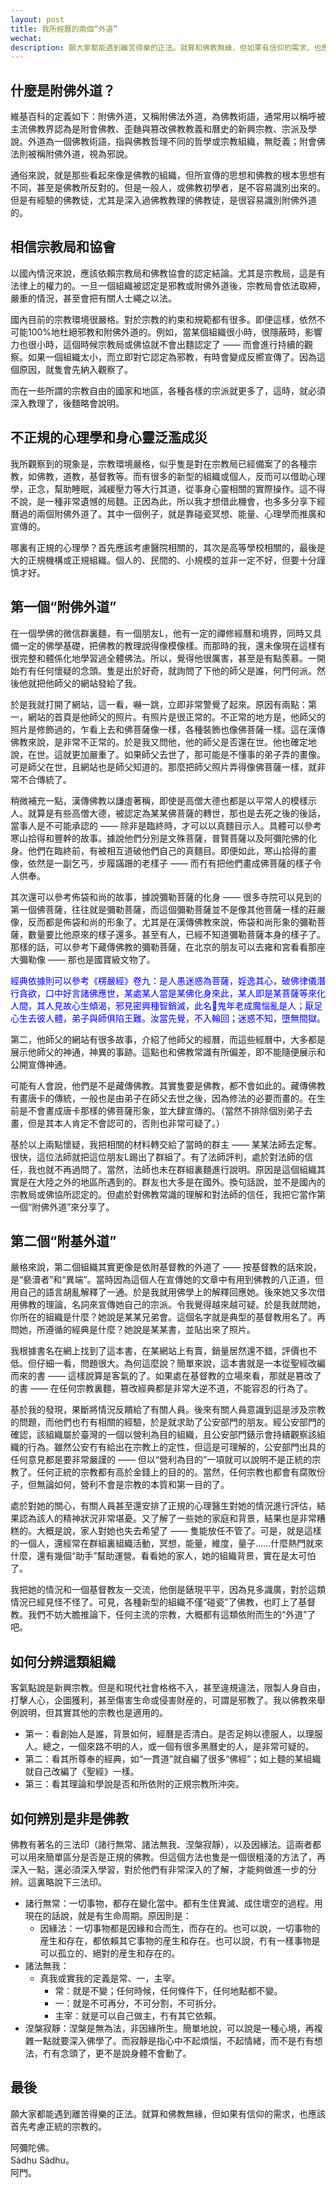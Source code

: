 ```yaml
---
layout: post
title: 我所經曆的兩個“外道”
wechat: 
description: 願大家都能遇到離苦得樂的正法。就算和佛教無緣，但如果有信仰的需求，也應該首先考慮正統的宗教的。阿彌陀佛 and 阿門。
---
```


## 什麼是附佛外道？

維基百科的定義如下：附佛外道，又稱附佛法外道，為佛教術語，通常用以稱呼被主流佛教界認為是附會佛教、歪麯與篡改佛教教義和曆史的新興宗教、宗派及學說。外道為一個佛教術語，指與佛教哲理不同的哲學或宗教組織，無貶義；附會佛法則被稱附佛外道，視為邪說。

通俗來說，就是那些看起來像是佛教的組織，但所宣傳的思想和佛教的根本思想有不同，甚至是佛教所反對的。但是一般人，或佛教初學者，是不容易識別出來的。但是有經驗的佛教徒，尤其是深入過佛教教理的佛教徒，是很容易識別附佛外道的。

## 相信宗教局和協會

以國內情況來說，應該依賴宗教局和佛教協會的認定結論。尤其是宗教局，這是有法律上的權力的。一旦一個組織被認定是邪教或附佛外道後，宗教局會依法取締，嚴重的情況，甚至會把有關人士繩之以法。

國內目前的宗教環境很嚴格。對於宗教的約束和規範都有很多。即便這樣，依然不可能100%地杜絕邪教和附佛外道的。例如，當某個組織很小時，很隱蔽時，影響力也很小時，這個時候宗教局或佛協就不會出麵認定了 —— 而會進行持續的觀察。如果一個組織太小，而立即對它認定為邪教，有時會變成反嚮宣傳了。因為這個原因，就隻會先納入觀察了。

而在一些所謂的宗教自由的國家和地區，各種各樣的宗派就更多了，這時，就必須深入教理了，後麵略會說明。

## 不正規的心理學和身心靈泛濫成災

我所觀察到的現象是，宗教環境嚴格，似乎隻是對在宗教局已經備案了的各種宗教，如佛教，道教，基督教等。而有很多的新型的組織或個人，反而可以借助心理學，正念，幫助睡眠，減緩壓力等大行其道，從事身心靈相關的實際操作。這不得不說，是一種非常遺憾的局麵。正因為此，所以我才想借此機會，也多多分享下經曆過的兩個附佛外道了。其中一個例子，就是靠碰瓷冥想、能量、心理學而推廣和宣傳的。

哪裏有正規的心理學？首先應該考慮醫院相關的，其次是高等學校相關的，最後是大的正規機構或正規組織。個人的、民間的、小規模的並非一定不好，但要十分謹慎才好。

## 第一個“附佛外道”

在一個學佛的微信群裏麵，有一個朋友L，他有一定的禪修經曆和境界，同時又具備一定的佛學基礎，把佛教的教理說得像模像樣。而那時的我，還未像現在這樣有很完整和體係化地學習過全體佛法。所以，覺得他很厲害，甚至是有點羨慕。一開始冇有任何懷疑的念頭。隻是出於好奇，就詢問了下他的師父是誰，何門何派。然後他就把他師父的網站發給了我。

於是我就打開了網站，這一看，嚇一跳，立即非常警覺了起來。原因有兩點：第一，網站的首頁是他師父的照片。有照片是很正常的。不正常的地方是，他師父的照片是修飾過的，乍看上去和佛菩薩像一樣，各種裝飾也像佛菩薩一樣。這在漢傳佛教來說，是非常不正常的。於是我又問他，他的師父是否還在世。他也確定地說，在世。這就更加嚴重了。如果師父去世了，那可能是不懂事的弟子弄的畫像。可是師父在世，且網站也是師父知道的。那麼把師父照片弄得像佛菩薩一樣，就非常不合傳統了。

稍微補充一點，漢傳佛教以謙虛著稱，即使是高僧大德也都是以平常人的模樣示人。就算是有些高僧大德，被認定為某某佛菩薩的轉世，那也是去死之後的後話，當事人是不可能承認的 —— 除非是臨終時，才可以以真麵目示人。具體可以參考寒山拾得和豐幹的故事。據說他們分別是文殊菩薩，普賢菩薩以及阿彌陀佛的化身。他們在臨終前，有被相互道破他們自己的真麵目。即便如此，寒山拾得的畫像，依然是一副乞丐，步履蹣跚的老樣子 —— 而冇有把他們畫成佛菩薩的樣子令人供奉。

其次還可以參考佈袋和尚的故事，據說彌勒菩薩的化身 —— 很多寺院可以見到的第一個佛菩薩，往往就是彌勒菩薩，而這個彌勒菩薩並不是像其他菩薩一樣的莊嚴像，反而都是佈袋和尚的形象了。尤其是在漢傳佛教來說，佈袋和尚形象的彌勒菩薩，數量要比他原來的樣子還多。甚至有人，已經不知道彌勒菩薩本身的樣子了。那樣的話，可以參考下藏傳佛教的彌勒菩薩，在北京的朋友可以去雍和宮看看那座大彌勒像 —— 那也是國寶級文物了。

<span style="color:blue">經典依據則可以參考《楞嚴經》卷九：是人愚迷惑為菩薩，婬逸其心，破佛律儀潛行貪欲，口中好言諸佛應世，某處某人當是某佛化身來此，某人即是某菩薩等來化人間，其人見故心生傾渴，邪見密興種智銷滅，此名𩲓鬼年老成魔惱亂是人；厭足心生去彼人體，弟子與師俱陷王難。汝當先覺，不入輪回；迷惑不知，墮無間獄。

第二，他師父的網站有很多故事，介紹了他師父的經曆，而這些經曆中，大多都是展示他師父的神通，神異的事跡。這點也和佛教常識有所偏差，即不能隨便展示和公開宣傳神通。

可能有人會說，他們是不是藏傳佛教。其實隻要是佛教，都不會如此的。藏傳佛教有畫唐卡的傳統，一般也是由弟子在師父去世之後，因為修法的必要而畫的。在生前是不會畫成唐卡那樣的佛菩薩形象，並大肆宣傳的。（當然不排除個別弟子去畫，但是其本人肯定不會認可的，否則也非常可疑了。）

基於以上兩點懷疑，我把相關的材料轉交給了當時的群主 —— 某某法師去定奪。很快，這位法師就把這位朋友L踢出了群組了。有了法師評判，處於對法師的信任，我也就不再過問了。當然，法師也未在群組裏麵進行說明。原因是這個組織其實是在大陸之外的地區所遇到的。群友也大多是在國外。換句話說，並不是國內的宗教局或佛協所認定的。但處於對佛教常識的理解和對法師的信任，我把它當作第一個“附佛外道”來分享了。

## 第二個“附基外道”

嚴格來說，第二個組織其實更像是依附基督教的外道了 —— 按基督教的話來說，是“褻瀆者”和“異端”。當時因為這個人在宣傳她的文章中有用到佛教的八正道，但用自己的語言胡亂解釋了一通。於是我就用佛學上的解釋回應她。後來她又多次借用佛教的理論，名詞來宣傳她自己的宗派。令我覺得越來越可疑。於是我就問她，你所在的組織是什麼？她說是某某兄弟會。這個名字就是典型的基督教用名了。再問她，所遵循的經典是什麼？她說是某某書，並貼出來了照片。

我根據書名在網上找到了這本書，在某網站上有賣，銷量居然還不錯，評價也不低。但仔細一看，問題很大。為何這麼說？簡單來說，這本書就是一本從聖經改編而來的書 —— 這樣說算是客氣的了。如果處在基督教的立場來看，那就是篡改了的書 —— 在任何宗教裏麵，篡改經典都是非常大逆不道，不能容忍的行為了。

基於我的發現，果斷將情況反饋給了有關人員。後來有關人員意識到這是涉及宗教的問題，而他們也冇有相關的經驗，於是就求助了公安部門的朋友。經公安部門的確認，該組織屬於臺灣的一個以營利為目的組織，且公安部門錶示會持續觀察該組織的行為。雖然公安冇有給出在宗教上的定性，但這是可理解的，公安部門出具的任何意見都是要非常嚴謹的 —— 但以“營利為目的”一項就可以說明不是正統的宗教了。任何正統的宗教都有高於金錢上的目的的。當然，任何宗教也都會有腐敗份子，但無論如何，營利不會是宗教的本質和第一目的了。

處於對她的關心，有關人員甚至還安排了正規的心理醫生對她的情況進行評估，結果認為該人的精神狀況非常堪憂。又了解了一些她的家庭和背景，結果也是非常糟糕的。大概是說，家人對她也失去希望了 —— 隻能放任不管了。可是，就是這樣的一個人，還經常在群組裏組織活動，冥想，能量，維度，量子……什麼熱門就來什麼，還有幾個“助手”幫助運營。看看她的家人，她的組織背景，實在是太可怕了。

我把她的情況和一個基督教友一交流，他倒是錶現平平，因為見多識廣，對於這類情況已經見怪不怪了。可見，各種新型的組織不僅“碰瓷”了佛教，也盯上了基督教。我們不妨大膽推論下，任何主流的宗教，大概都有這類依附而生的“外道”了吧。

## 如何分辨這類組織

客氣點說是新興宗教。但是和現代社會格格不入，甚至違規違法，限製人身自由，打擊人心，企圖獲利，甚至傷害生命或侵害財産的，可謂是邪教了。我以佛教來舉例說明，但其實其他的宗教也是適用的。

* 第一：看創始人是誰，背景如何，經曆是否清白。是否足夠以德服人，以理服人。總之，一個來路不明的人，或一個有很多黑曆史的人，是非常可疑的。
* 第二：看其所尊奉的經典，如“一貫道”就自編了很多“佛經”；如上麵的某組織就自己改編了《聖經》一樣。
* 第三：看其理論和學說是否和所依附的正規宗教所沖突。

## 如何辨別是非是佛教

佛教有著名的三法印（諸行無常、諸法無我、涅槃寂靜），以及因緣法。這兩者都可以用來簡單區分是否是正規的佛教。但這個方法也隻是一個很粗淺的方法了，再深入一點，還必須深入學習，對於他們有非常深入的了解，才能夠做進一步的分辨。這裏略說下三法印。

* 諸行無常：一切事物，都存在變化當中。都有生住異滅、成住壞空的過程。用現在的話說，就是有生命周期。原因則是：
  * 因緣法：一切事物都是因緣和合而生，而存在的。也可以說，一切事物的産生和存在，都依賴其它事物的産生和存在。也可以說，冇有一樣事物是可以孤立的、絕對的産生和存在的。
* 諸法無我：
  * 真我或實我的定義是常、一，主宰。
    * 常：就是不變；任何時候，任何條件下，任何地點都不變。
    * 一：就是不可再分，不可分割，不可拆分。
    * 主宰：就是可以自己做主，冇有其它依賴。
* 涅槃寂靜：涅槃是無為法，非因緣所生。簡單地說，可以說是一種心境，再複雜一點就要深入佛學了。而寂靜是指心中不起煩惱，不起情緒，而不是冇有想法，冇有念頭了，更不是說身體不會動了。

## 最後

願大家都能遇到離苦得樂的正法。就算和佛教無緣，但如果有信仰的需求，也應該首先考慮正統的宗教的。

阿彌陀佛。<br>
Sàdhu Sàdhu。<br>
阿門。

